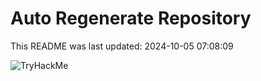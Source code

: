 # Auto Regenerate Repository

This README was last updated: 2024-10-05 07:08:09

 ![TryHackMe](https://tryhackme.com/badge/533634)